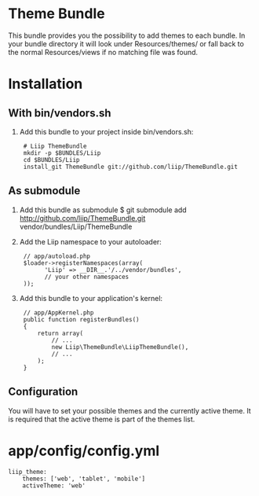 Theme Bundle
==========

This bundle provides you the possibility to add themes to each bundle. In your
bundle directory it will look under Resources/themes/<themename> or fall back
to the normal Resources/views if no matching file was found.



Installation
============

With bin/vendors.sh
-------------

  1. Add this bundle to your project inside bin/vendors.sh:

          # Liip ThemeBundle
          mkdir -p $BUNDLES/Liip
          cd $BUNDLES/Liip
          install_git ThemeBundle git://github.com/liip/ThemeBundle.git

As submodule
-------------

  1. Add this bundle as submodule
          $ git submodule add http://github.com/liip/ThemeBundle.git vendor/bundles/Liip/ThemeBundle

  2. Add the Liip namespace to your autoloader:

          // app/autoload.php
          $loader->registerNamespaces(array(
                'Liip' => __DIR__.'/../vendor/bundles',
                // your other namespaces
          ));

  3. Add this bundle to your application's kernel:

          // app/AppKernel.php
          public function registerBundles()
          {
              return array(
                  // ...
                  new Liip\ThemeBundle\LiipThemeBundle(),
                  // ...
              );
          }

Configuration
-------------

You will have to set your possible themes and the currently active theme. It
is required that the active theme is part of the themes list.

# app/config/config.yml
    liip_theme:
        themes: ['web', 'tablet', 'mobile']
        activeTheme: 'web'
